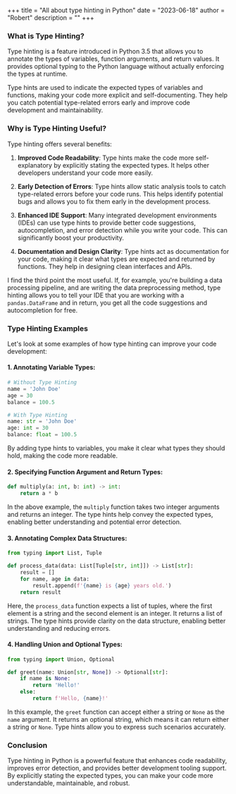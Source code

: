 +++
title = "All about type hinting in Python"
date = "2023-06-18"
author = "Robert"
description = ""
+++

### What is Type Hinting?
Type hinting is a feature introduced in Python 3.5 that allows you to annotate
the types of variables, function arguments, and return values. It provides
optional typing to the Python language without actually enforcing the
types at runtime.

Type hints are used to indicate the expected types of variables and functions,
making your code more explicit and self-documenting. They help you catch
potential type-related errors early and improve code development and
maintainability.

### Why is Type Hinting Useful?
Type hinting offers several benefits:

1. **Improved Code Readability**: Type hints make the code more self-explanatory
   by explicitly stating the expected types. It helps other developers
   understand your code more easily.

2. **Early Detection of Errors**: Type hints allow static analysis tools to
   catch type-related errors before your code runs. This helps identify
   potential bugs and allows you to fix them early in the development process.

3. **Enhanced IDE Support**: Many integrated development environments (IDEs) can
   use type hints to provide better code suggestions, autocompletion, and error
   detection while you write your code. This can significantly boost your
   productivity.

4. **Documentation and Design Clarity**: Type hints act as documentation for
   your code, making it clear what types are expected and returned by functions.
   They help in designing clean interfaces and APIs.

I find the third point the most useful. If, for example, you're building a data
processing pipeline, and are writing the data preprocessing method, type hinting 
allows you to tell your IDE that you are working with a `pandas.DataFrame` and in
return, you get all the code suggestions and autocompletion for free. 


### Type Hinting Examples

Let's look at some examples of how type hinting can improve your code development:

#### 1. Annotating Variable Types:
```python
# Without Type Hinting
name = 'John Doe'
age = 30
balance = 100.5

# With Type Hinting
name: str = 'John Doe'
age: int = 30
balance: float = 100.5
```

By adding type hints to variables, you make it clear what types they should
hold, making the code more readable.

#### 2. Specifying Function Argument and Return Types:
```python
def multiply(a: int, b: int) -> int:
    return a * b
```

In the above example, the `multiply` function takes two integer arguments and
returns an integer. The type hints help convey the expected types, enabling
better understanding and potential error detection.

#### 3. Annotating Complex Data Structures:
```python
from typing import List, Tuple

def process_data(data: List[Tuple[str, int]]) -> List[str]:
    result = []
    for name, age in data:
        result.append(f'{name} is {age} years old.')
    return result
```

Here, the `process_data` function expects a list of tuples, where the first
element is a string and the second element is an integer. It returns a list of
strings. The type hints provide clarity on the data structure, enabling better
understanding and reducing errors.

#### 4. Handling Union and Optional Types:
```python
from typing import Union, Optional

def greet(name: Union[str, None]) -> Optional[str]:
    if name is None:
        return 'Hello!'
    else:
        return f'Hello, {name}!'
```

In this example, the `greet` function can accept either a string or `None` as
the `name` argument. It returns an optional string, which means it can return
either a string or `None`. Type hints allow you to express such scenarios
accurately.

### Conclusion
Type hinting in Python is a powerful feature that enhances code readability,
improves error detection, and provides better development tooling support. By
explicitly stating the expected types, you can make your code more
understandable, maintainable, and robust. 